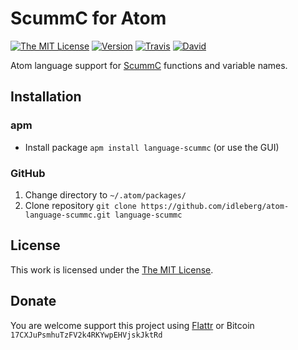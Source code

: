 # ScummC for Atom

[![The MIT License](https://img.shields.io/badge/license-MIT-orange.svg?style=flat-square)](http://opensource.org/licenses/MIT)
[![Version](https://img.shields.io/apm/v/language-scummc.svg?style=flat-square)](https://atom.io/packages/language-scummc)
[![Travis](https://img.shields.io/travis/idleberg/atom-language-scummc.svg?style=flat-square)](https://travis-ci.org/idleberg/atom-language-scummc)
[![David](https://img.shields.io/david/dev/idleberg/atom-language-scummc.svg?style=flat-square)](https://david-dm.org/idleberg/atom-language-scummc#info=devDependencies)

Atom language support for [ScummC](https://github.com/jamesu/scummc) functions and variable names.

## Installation

### apm

* Install package `apm install language-scummc` (or use the GUI)

### GitHub

1. Change directory to `~/.atom/packages/`
2. Clone repository `git clone https://github.com/idleberg/atom-language-scummc.git language-scummc`

## License

This work is licensed under the [The MIT License](LICENSE.md).

## Donate

You are welcome support this project using [Flattr](https://flattr.com/submit/auto?user_id=idleberg&url=https://github.com/idleberg/atom-language-scummc) or Bitcoin `17CXJuPsmhuTzFV2k4RKYwpEHVjskJktRd`